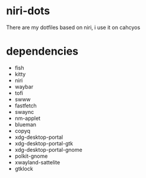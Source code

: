 # niri-dots
There are my dotfiles based on niri, i use it on cahcyos
# dependencies 
- fish
- kitty
- niri
- waybar
- tofi 
- swww
- fastfetch
- swaync
- nm-applet
- blueman
- copyq
- xdg-desktop-portal
- xdg-desktop-portal-gtk
- xdg-desktop-portal-gnome
- polkit-gnome
- xwayland-sattelite
- gtklock


